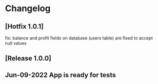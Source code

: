 # Changelog

## [Hotfix 1.0.1]
fix: balance and profit fields on database (users table) are fixed to accept null values

## [Release 1.0.0]
## Jun-09-2022 App is ready for tests
